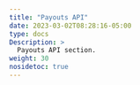 ```yaml
---
title: "Payouts API"
date: 2023-03-02T08:28:16-05:00
type: docs
Description: >
  Payouts API section.
weight: 30
nosidetoc: true
---
```



